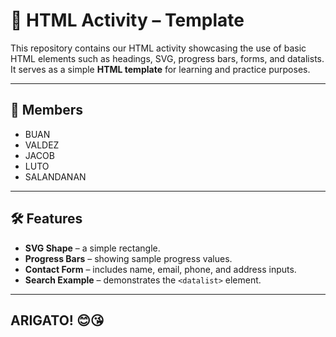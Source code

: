 # 📄 HTML Activity – Template

This repository contains our HTML activity showcasing the use of basic HTML elements such as headings, SVG, progress bars, forms, and datalists.  
It serves as a simple **HTML template** for learning and practice purposes.

---

## 👥 Members
- BUAN  
- VALDEZ  
- JACOB  
- LUTO  
- SALANDANAN  

---

## 🛠️ Features
- **SVG Shape** – a simple rectangle.  
- **Progress Bars** – showing sample progress values.  
- **Contact Form** – includes name, email, phone, and address inputs.  
- **Search Example** – demonstrates the `<datalist>` element.

---

## ARIGATO! 😊😘
